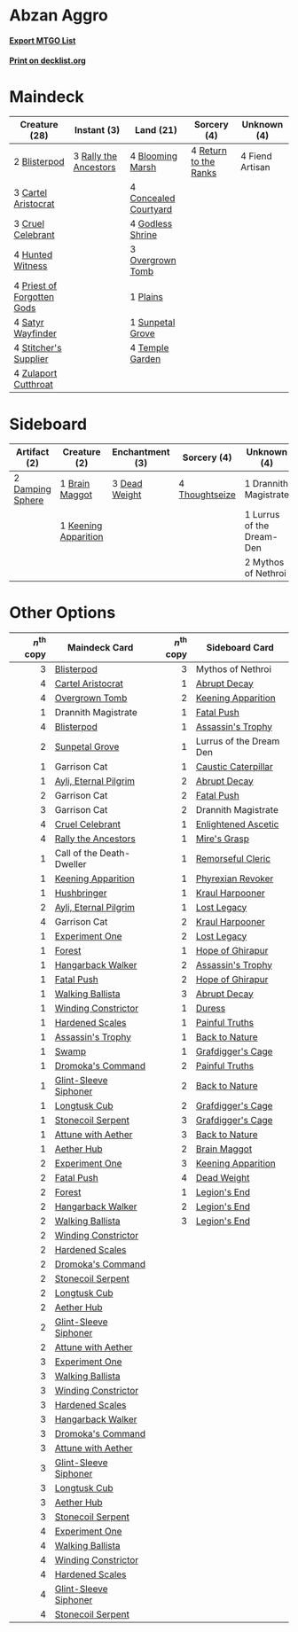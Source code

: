 # Abzan Aggro

#### [Export MTGO List](../collection/Abzan%20Aggro/Abzan%20Aggro.txt)
#### [Print on decklist.org](http://decklist.org/?deckmain=2%09Blisterpod%0A4%09Blooming%20Marsh%0A3%09Cartel%20Aristocrat%0A4%09Concealed%20Courtyard%0A3%09Cruel%20Celebrant%0A4%09Fiend%20Artisan%0A4%09Godless%20Shrine%0A4%09Hunted%20Witness%0A3%09Overgrown%20Tomb%0A1%09Plains%0A4%09Priest%20of%20Forgotten%20Gods%0A3%09Rally%20the%20Ancestors%0A4%09Return%20to%20the%20Ranks%0A4%09Satyr%20Wayfinder%0A4%09Stitcher's%20Supplier%0A1%09Sunpetal%20Grove%0A4%09Temple%20Garden%0A4%09Zulaport%20Cutthroat&deckside=1%09Brain%20Maggot%0A2%09Damping%20Sphere%0A3%09Dead%20Weight%0A1%09Drannith%20Magistrate%0A1%09Keening%20Apparition%0A1%09Lurrus%20of%20the%20Dream-Den%0A2%09Mythos%20of%20Nethroi%0A4%09Thoughtseize)
# Maindeck

|                                            Creature (28)                                            |                                          Instant (3)                                           |                                           Land (21)                                            |                                          Sorcery (4)                                           |  Unknown (4)  |
|-----------------------------------------------------------------------------------------------------|------------------------------------------------------------------------------------------------|------------------------------------------------------------------------------------------------|------------------------------------------------------------------------------------------------|---------------|
|2 [Blisterpod](http://gatherer.wizards.com/Pages/Card/Details.aspx?multiverseid=401825)              |3 [Rally the Ancestors](http://gatherer.wizards.com/Pages/Card/Details.aspx?multiverseid=391901)|4 [Blooming Marsh](http://gatherer.wizards.com/Pages/Card/Details.aspx?multiverseid=417816)     |4 [Return to the Ranks](http://gatherer.wizards.com/Pages/Card/Details.aspx?multiverseid=383363)|4 Fiend Artisan|
|3 [Cartel Aristocrat](http://gatherer.wizards.com/Pages/Card/Details.aspx?multiverseid=366364)       |                                                                                                |4 [Concealed Courtyard](http://gatherer.wizards.com/Pages/Card/Details.aspx?multiverseid=417818)|                                                                                                |               |
|3 [Cruel Celebrant](http://gatherer.wizards.com/Pages/Card/Details.aspx?multiverseid=461115)         |                                                                                                |4 [Godless Shrine](http://gatherer.wizards.com/Pages/Card/Details.aspx?multiverseid=405099)     |                                                                                                |               |
|4 [Hunted Witness](http://gatherer.wizards.com/Pages/Card/Details.aspx?multiverseid=452765)          |                                                                                                |3 [Overgrown Tomb](http://gatherer.wizards.com/Pages/Card/Details.aspx?multiverseid=405103)     |                                                                                                |               |
|4 [Priest of Forgotten Gods](http://gatherer.wizards.com/Pages/Card/Details.aspx?multiverseid=457227)|                                                                                                |1 [Plains](http://gatherer.wizards.com/Pages/Card/Details.aspx?multiverseid=439856)             |                                                                                                |               |
|4 [Satyr Wayfinder](http://gatherer.wizards.com/Pages/Card/Details.aspx?multiverseid=378508)         |                                                                                                |1 [Sunpetal Grove](http://gatherer.wizards.com/Pages/Card/Details.aspx?multiverseid=420946)     |                                                                                                |               |
|4 [Stitcher's Supplier](http://gatherer.wizards.com/Pages/Card/Details.aspx?multiverseid=447257)     |                                                                                                |4 [Temple Garden](http://gatherer.wizards.com/Pages/Card/Details.aspx?multiverseid=405112)      |                                                                                                |               |
|4 [Zulaport Cutthroat](http://gatherer.wizards.com/Pages/Card/Details.aspx?multiverseid=442106)      |                                                                                                |                                                                                                |                                                                                                |               |


# Sideboard

|                                       Artifact (2)                                        |                                         Creature (2)                                          |                                    Enchantment (3)                                     |                                       Sorcery (4)                                       |       Unknown (4)       |
|-------------------------------------------------------------------------------------------|-----------------------------------------------------------------------------------------------|----------------------------------------------------------------------------------------|-----------------------------------------------------------------------------------------|-------------------------|
|2 [Damping Sphere](http://gatherer.wizards.com/Pages/Card/Details.aspx?multiverseid=443101)|1 [Brain Maggot](http://gatherer.wizards.com/Pages/Card/Details.aspx?multiverseid=380382)      |3 [Dead Weight](http://gatherer.wizards.com/Pages/Card/Details.aspx?multiverseid=452817)|4 [Thoughtseize](http://gatherer.wizards.com/Pages/Card/Details.aspx?multiverseid=438676)|1 Drannith Magistrate    |
|                                                                                           |1 [Keening Apparition](http://gatherer.wizards.com/Pages/Card/Details.aspx?multiverseid=271100)|                                                                                        |                                                                                         |1 Lurrus of the Dream-Den|
|                                                                                           |                                                                                               |                                                                                        |                                                                                         |2 Mythos of Nethroi      |


# Other Options

|*n*<sup>th</sup> copy|                                         Maindeck Card                                          |*n*<sup>th</sup> copy|                                        Sideboard Card                                        |
|--------------------:|------------------------------------------------------------------------------------------------|--------------------:|----------------------------------------------------------------------------------------------|
|                    3|[Blisterpod](http://gatherer.wizards.com/Pages/Card/Details.aspx?multiverseid=401825)           |                    3|Mythos of Nethroi                                                                             |
|                    4|[Cartel Aristocrat](http://gatherer.wizards.com/Pages/Card/Details.aspx?multiverseid=366364)    |                    1|[Abrupt Decay](http://gatherer.wizards.com/Pages/Card/Details.aspx?multiverseid=456061)       |
|                    4|[Overgrown Tomb](http://gatherer.wizards.com/Pages/Card/Details.aspx?multiverseid=405103)       |                    2|[Keening Apparition](http://gatherer.wizards.com/Pages/Card/Details.aspx?multiverseid=271100) |
|                    1|Drannith Magistrate                                                                             |                    1|[Fatal Push](http://gatherer.wizards.com/Pages/Card/Details.aspx?multiverseid=423724)         |
|                    4|[Blisterpod](http://gatherer.wizards.com/Pages/Card/Details.aspx?multiverseid=401825)           |                    1|[Assassin's Trophy](http://gatherer.wizards.com/Pages/Card/Details.aspx?multiverseid=452902)  |
|                    2|[Sunpetal Grove](http://gatherer.wizards.com/Pages/Card/Details.aspx?multiverseid=420946)       |                    1|Lurrus of the Dream Den                                                                       |
|                    1|Garrison Cat                                                                                    |                    1|[Caustic Caterpillar](http://gatherer.wizards.com/Pages/Card/Details.aspx?multiverseid=398409)|
|                    1|[Ayli, Eternal Pilgrim](http://gatherer.wizards.com/Pages/Card/Details.aspx?multiverseid=407661)|                    2|[Abrupt Decay](http://gatherer.wizards.com/Pages/Card/Details.aspx?multiverseid=456061)       |
|                    2|Garrison Cat                                                                                    |                    2|[Fatal Push](http://gatherer.wizards.com/Pages/Card/Details.aspx?multiverseid=423724)         |
|                    3|Garrison Cat                                                                                    |                    2|Drannith Magistrate                                                                           |
|                    4|[Cruel Celebrant](http://gatherer.wizards.com/Pages/Card/Details.aspx?multiverseid=461115)      |                    1|[Enlightened Ascetic](http://gatherer.wizards.com/Pages/Card/Details.aspx?multiverseid=398414)|
|                    4|[Rally the Ancestors](http://gatherer.wizards.com/Pages/Card/Details.aspx?multiverseid=391901)  |                    1|[Mire's Grasp](http://gatherer.wizards.com/Pages/Card/Details.aspx?multiverseid=476357)       |
|                    1|Call of the Death-Dweller                                                                       |                    1|[Remorseful Cleric](http://gatherer.wizards.com/Pages/Card/Details.aspx?multiverseid=447169)  |
|                    1|[Keening Apparition](http://gatherer.wizards.com/Pages/Card/Details.aspx?multiverseid=271100)   |                    1|[Phyrexian Revoker](http://gatherer.wizards.com/Pages/Card/Details.aspx?multiverseid=383343)  |
|                    1|[Hushbringer](http://gatherer.wizards.com/Pages/Card/Details.aspx?multiverseid=472980)          |                    1|[Kraul Harpooner](http://gatherer.wizards.com/Pages/Card/Details.aspx?multiverseid=452886)    |
|                    2|[Ayli, Eternal Pilgrim](http://gatherer.wizards.com/Pages/Card/Details.aspx?multiverseid=407661)|                    1|[Lost Legacy](http://gatherer.wizards.com/Pages/Card/Details.aspx?multiverseid=417661)        |
|                    4|Garrison Cat                                                                                    |                    2|[Kraul Harpooner](http://gatherer.wizards.com/Pages/Card/Details.aspx?multiverseid=452886)    |
|                    1|[Experiment One](http://gatherer.wizards.com/Pages/Card/Details.aspx?multiverseid=405219)       |                    2|[Lost Legacy](http://gatherer.wizards.com/Pages/Card/Details.aspx?multiverseid=417661)        |
|                    1|[Forest](http://gatherer.wizards.com/Pages/Card/Details.aspx?multiverseid=439860)               |                    1|[Hope of Ghirapur](http://gatherer.wizards.com/Pages/Card/Details.aspx?multiverseid=423821)   |
|                    1|[Hangarback Walker](http://gatherer.wizards.com/Pages/Card/Details.aspx?multiverseid=420600)    |                    2|[Assassin's Trophy](http://gatherer.wizards.com/Pages/Card/Details.aspx?multiverseid=452902)  |
|                    1|[Fatal Push](http://gatherer.wizards.com/Pages/Card/Details.aspx?multiverseid=423724)           |                    2|[Hope of Ghirapur](http://gatherer.wizards.com/Pages/Card/Details.aspx?multiverseid=423821)   |
|                    1|[Walking Ballista](http://gatherer.wizards.com/Pages/Card/Details.aspx?multiverseid=423848)     |                    3|[Abrupt Decay](http://gatherer.wizards.com/Pages/Card/Details.aspx?multiverseid=456061)       |
|                    1|[Winding Constrictor](http://gatherer.wizards.com/Pages/Card/Details.aspx?multiverseid=423807)  |                    1|[Duress](http://gatherer.wizards.com/Pages/Card/Details.aspx?multiverseid=14557)              |
|                    1|[Hardened Scales](http://gatherer.wizards.com/Pages/Card/Details.aspx?multiverseid=420769)      |                    1|[Painful Truths](http://gatherer.wizards.com/Pages/Card/Details.aspx?multiverseid=401981)     |
|                    1|[Assassin's Trophy](http://gatherer.wizards.com/Pages/Card/Details.aspx?multiverseid=452902)    |                    1|[Back to Nature](http://gatherer.wizards.com/Pages/Card/Details.aspx?multiverseid=208284)     |
|                    1|[Swamp](http://gatherer.wizards.com/Pages/Card/Details.aspx?multiverseid=439858)                |                    1|[Grafdigger's Cage](http://gatherer.wizards.com/Pages/Card/Details.aspx?multiverseid=278452)  |
|                    1|[Dromoka's Command](http://gatherer.wizards.com/Pages/Card/Details.aspx?multiverseid=394558)    |                    2|[Painful Truths](http://gatherer.wizards.com/Pages/Card/Details.aspx?multiverseid=401981)     |
|                    1|[Glint-Sleeve Siphoner](http://gatherer.wizards.com/Pages/Card/Details.aspx?multiverseid=423729)|                    2|[Back to Nature](http://gatherer.wizards.com/Pages/Card/Details.aspx?multiverseid=208284)     |
|                    1|[Longtusk Cub](http://gatherer.wizards.com/Pages/Card/Details.aspx?multiverseid=417734)         |                    2|[Grafdigger's Cage](http://gatherer.wizards.com/Pages/Card/Details.aspx?multiverseid=278452)  |
|                    1|[Stonecoil Serpent](http://gatherer.wizards.com/Pages/Card/Details.aspx?multiverseid=473197)    |                    3|[Grafdigger's Cage](http://gatherer.wizards.com/Pages/Card/Details.aspx?multiverseid=278452)  |
|                    1|[Attune with Aether](http://gatherer.wizards.com/Pages/Card/Details.aspx?multiverseid=417718)   |                    3|[Back to Nature](http://gatherer.wizards.com/Pages/Card/Details.aspx?multiverseid=208284)     |
|                    1|[Aether Hub](http://gatherer.wizards.com/Pages/Card/Details.aspx?multiverseid=417815)           |                    2|[Brain Maggot](http://gatherer.wizards.com/Pages/Card/Details.aspx?multiverseid=380382)       |
|                    2|[Experiment One](http://gatherer.wizards.com/Pages/Card/Details.aspx?multiverseid=405219)       |                    3|[Keening Apparition](http://gatherer.wizards.com/Pages/Card/Details.aspx?multiverseid=271100) |
|                    2|[Fatal Push](http://gatherer.wizards.com/Pages/Card/Details.aspx?multiverseid=423724)           |                    4|[Dead Weight](http://gatherer.wizards.com/Pages/Card/Details.aspx?multiverseid=452817)        |
|                    2|[Forest](http://gatherer.wizards.com/Pages/Card/Details.aspx?multiverseid=439860)               |                    1|[Legion's End](http://gatherer.wizards.com/Pages/Card/Details.aspx?multiverseid=466860)       |
|                    2|[Hangarback Walker](http://gatherer.wizards.com/Pages/Card/Details.aspx?multiverseid=420600)    |                    2|[Legion's End](http://gatherer.wizards.com/Pages/Card/Details.aspx?multiverseid=466860)       |
|                    2|[Walking Ballista](http://gatherer.wizards.com/Pages/Card/Details.aspx?multiverseid=423848)     |                    3|[Legion's End](http://gatherer.wizards.com/Pages/Card/Details.aspx?multiverseid=466860)       |
|                    2|[Winding Constrictor](http://gatherer.wizards.com/Pages/Card/Details.aspx?multiverseid=423807)  |                     |                                                                                              |
|                    2|[Hardened Scales](http://gatherer.wizards.com/Pages/Card/Details.aspx?multiverseid=420769)      |                     |                                                                                              |
|                    2|[Dromoka's Command](http://gatherer.wizards.com/Pages/Card/Details.aspx?multiverseid=394558)    |                     |                                                                                              |
|                    2|[Stonecoil Serpent](http://gatherer.wizards.com/Pages/Card/Details.aspx?multiverseid=473197)    |                     |                                                                                              |
|                    2|[Longtusk Cub](http://gatherer.wizards.com/Pages/Card/Details.aspx?multiverseid=417734)         |                     |                                                                                              |
|                    2|[Aether Hub](http://gatherer.wizards.com/Pages/Card/Details.aspx?multiverseid=417815)           |                     |                                                                                              |
|                    2|[Glint-Sleeve Siphoner](http://gatherer.wizards.com/Pages/Card/Details.aspx?multiverseid=423729)|                     |                                                                                              |
|                    2|[Attune with Aether](http://gatherer.wizards.com/Pages/Card/Details.aspx?multiverseid=417718)   |                     |                                                                                              |
|                    3|[Experiment One](http://gatherer.wizards.com/Pages/Card/Details.aspx?multiverseid=405219)       |                     |                                                                                              |
|                    3|[Walking Ballista](http://gatherer.wizards.com/Pages/Card/Details.aspx?multiverseid=423848)     |                     |                                                                                              |
|                    3|[Winding Constrictor](http://gatherer.wizards.com/Pages/Card/Details.aspx?multiverseid=423807)  |                     |                                                                                              |
|                    3|[Hardened Scales](http://gatherer.wizards.com/Pages/Card/Details.aspx?multiverseid=420769)      |                     |                                                                                              |
|                    3|[Hangarback Walker](http://gatherer.wizards.com/Pages/Card/Details.aspx?multiverseid=420600)    |                     |                                                                                              |
|                    3|[Dromoka's Command](http://gatherer.wizards.com/Pages/Card/Details.aspx?multiverseid=394558)    |                     |                                                                                              |
|                    3|[Attune with Aether](http://gatherer.wizards.com/Pages/Card/Details.aspx?multiverseid=417718)   |                     |                                                                                              |
|                    3|[Glint-Sleeve Siphoner](http://gatherer.wizards.com/Pages/Card/Details.aspx?multiverseid=423729)|                     |                                                                                              |
|                    3|[Longtusk Cub](http://gatherer.wizards.com/Pages/Card/Details.aspx?multiverseid=417734)         |                     |                                                                                              |
|                    3|[Aether Hub](http://gatherer.wizards.com/Pages/Card/Details.aspx?multiverseid=417815)           |                     |                                                                                              |
|                    3|[Stonecoil Serpent](http://gatherer.wizards.com/Pages/Card/Details.aspx?multiverseid=473197)    |                     |                                                                                              |
|                    4|[Experiment One](http://gatherer.wizards.com/Pages/Card/Details.aspx?multiverseid=405219)       |                     |                                                                                              |
|                    4|[Walking Ballista](http://gatherer.wizards.com/Pages/Card/Details.aspx?multiverseid=423848)     |                     |                                                                                              |
|                    4|[Winding Constrictor](http://gatherer.wizards.com/Pages/Card/Details.aspx?multiverseid=423807)  |                     |                                                                                              |
|                    4|[Hardened Scales](http://gatherer.wizards.com/Pages/Card/Details.aspx?multiverseid=420769)      |                     |                                                                                              |
|                    4|[Glint-Sleeve Siphoner](http://gatherer.wizards.com/Pages/Card/Details.aspx?multiverseid=423729)|                     |                                                                                              |
|                    4|[Stonecoil Serpent](http://gatherer.wizards.com/Pages/Card/Details.aspx?multiverseid=473197)    |                     |                                                                                              |

